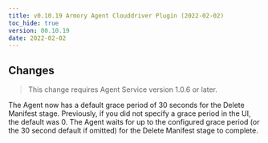 ```yaml
---
title: v0.10.19 Armory Agent Clouddriver Plugin (2022-02-02)
toc_hide: true
version: 00.10.19
date: 2022-02-02
---
```


## Changes

> This change requires Agent Service version 1.0.6 or later.

The Agent now has a default grace period of 30 seconds for the Delete Manifest stage. Previously, if you did not specify a grace period in the UI, the default was 0. The Agent waits for up to the configured grace period (or the 30 second default if omitted) for the Delete Manifest stage to complete.

